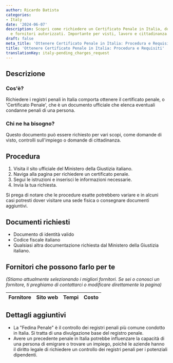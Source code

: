 ```yaml
---
author: Ricardo Batista
categories:
- Italy
date: '2024-06-07'
description: Scopri come richiedere un Certificato Penale in Italia, documenti necessari
  e fornitori autorizzati. Importante per visti, lavoro e cittadinanza.
draft: false
meta_title: 'Ottenere Certificato Penale in Italia: Procedura e Requisiti'
title: 'Ottenere Certificato Penale in Italia: Procedura e Requisiti'
translationKey: italy-pending_charges_request
---
```



## Descrizione
### Cos'è?
Richiedere i registri penali in Italia comporta ottenere il certificato penale, o 'Certificato Penale', che è un documento ufficiale che elenca eventuali condanne penali di una persona.
### Chi ne ha bisogno?
Questo documento può essere richiesto per vari scopi, come domande di visto, controlli sull'impiego o domande di cittadinanza.

## Procedura
1. Visita il sito ufficiale del Ministero della Giustizia italiano.
2. Naviga alla pagina per richiedere un certificato penale.
3. Segui le istruzioni e inserisci le informazioni necessarie.
4. Invia la tua richiesta.

Si prega di notare che le procedure esatte potrebbero variare e in alcuni casi potresti dover visitare una sede fisica o consegnare documenti aggiuntivi.

## Documenti richiesti
- Documento di identità valido
- Codice fiscale italiano
- Qualsiasi altra documentazione richiesta dal Ministero della Giustizia italiano.

## Fornitori che possono farlo per te

_(Stiamo attualmente selezionando i migliori fornitori. Se sei o conosci un fornitore, ti preghiamo di contattarci o modificare direttamente la pagina)_

| Fornitore       |     Sito web    |     Tempi        |       Costo      |
| --------------- | --------------- |  :-------------: | :-------------: |

## Dettagli aggiuntivi

- La "Fedina Penale" è il controllo dei registri penali più comune condotto in Italia. Si tratta di una divulgazione base del registro penale.
- Avere un precedente penale in Italia potrebbe influenzare la capacità di una persona di emigrare o trovare un impiego, poiché le aziende hanno il diritto legale di richiedere un controllo dei registri penali per i potenziali dipendenti.